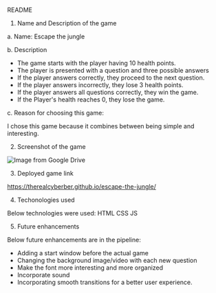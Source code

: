 README

1. Name and Description of the game

a. Name: Escape the jungle

b. Description

- The game starts with the player having 10 health points.
- The player is presented with a question and three possible answers
- If the player answers correctly, they proceed to the next question.
- If the player answers incorrectly, they lose 3 health points.
- If the player answers all questions correctly, they win the game. 
- If the Player's health reaches 0, they lose the game.

c. Reason for choosing this game:

I chose this game because it combines between being simple and interesting.

2. Screenshot of the game

<img src="https://i.imgur.com/QcmfYPy.png" alt="Image from Google Drive">


3. Deployed game link

https://therealcyberber.github.io/escape-the-jungle/

4. Techonologies used

Below technologies were used:
HTML
CSS
JS

5. Future enhancements

Below future enhancements are in the pipeline:

- Adding a start window before the actual game
- Changing the background image/video with each new question
- Make the font more interesting and more organized
- Incorporate sound 
- Incorporating smooth transitions for a better user experience.